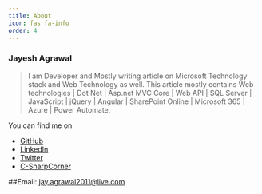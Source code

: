```yaml
---
title: About
icon: fas fa-info
order: 4
---
```

### Jayesh Agrawal
> I am  Developer and Mostly writing article on Microsoft Technology stack and Web Technology as well. This article mostly contains Web technologies | Dot Net | Asp.net MVC Core | Web API | SQL Server | JavaScript | jQuery | Angular | SharePoint Online | Microsoft 365 | Azure | Power Automate.

You can find me on
- [GitHub](https://github.com/JayeshAgrawal)
- [LinkedIn](https://www.linkedin.com/in/jayeshagrawal001/)
- [Twitter](https://twitter.com/JayeshAgrawal01)
- [C-SharpCorner](https://www.c-sharpcorner.com/members/jayesh-agrawal3)

##Email: jay.agrawal2011@live.com